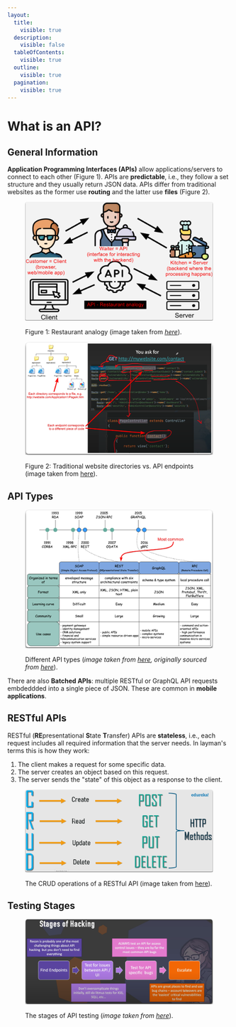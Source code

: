 ```yaml
---
layout:
  title:
    visible: true
  description:
    visible: false
  tableOfContents:
    visible: true
  outline:
    visible: true
  pagination:
    visible: true
---
```


# What is an API?

## General Information

**Application Programming Interfaces (APIs)** allow applications/servers to connect to each other (Figure 1). APIs are **predictable**, i.e., they follow a set structure and they usually return JSON data. APIs differ from traditional websites as the former use **routing** and the latter use **files** (Figure 2).

<figure><img src="../../.gitbook/assets/api_restaurant_analogy.png" alt="" width="563"><figcaption><p>Figure 1: Restaurant analogy (image taken from <a href="https://academy.postman.com/path/api-beginner/what-is-an-api-1/40752"><em>here</em></a>).</p></figcaption></figure>



<figure><img src="../../.gitbook/assets/directories_vs_endpoints.png" alt="" width="563"><figcaption><p>Figure 2: Traditional website directories vs. API endpoints (image taken from <a href="https://www.youtube.com/watch?v=hNs8fpWfcyU">here</a>).</p></figcaption></figure>

## API Types

<figure><img src="../../.gitbook/assets/api_types.png" alt=""><figcaption><p>Different API types (<em>image taken from</em> <a href="https://blog.bytebytego.com/p/soap-vs-rest-vs-graphql-vs-rpc"><em>here</em></a><em>, originally sourced from</em> <a href="https://www.altexsoft.com/blog/soap-vs-rest-vs-graphql-vs-rpc/"><em>here</em></a>).</p></figcaption></figure>

There are also **Batched APIs**: multiple RESTful or GraphQL API requests embdeddded into a single piece of JSON. These are common in **mobile applications**.

## RESTful APIs

RESTful (**RE**presentational **S**tate **T**ransfer) APIs are **stateless**, i.e., each request includes all required information that the server needs. In layman's terms this is how they work:

1. The client makes a request for some specific data.
2. The server creates an object based on this request.
3. The server sends the "state" of this object as a response to the client.

<figure><img src="../../.gitbook/assets/restful_crud.png" alt=""><figcaption><p>The CRUD operations of a RESTful API (image taken from <a href="https://www.edureka.co/blog/what-is-rest-api/">here</a>).</p></figcaption></figure>

## Testing Stages

<figure><img src="../../.gitbook/assets/api_testing_stages.png" alt=""><figcaption><p>The stages of API testing (<em>image taken from</em> <a href="https://www.youtube.com/watch?v=85vdKS0vNN0"><em>here</em></a>).</p></figcaption></figure>
